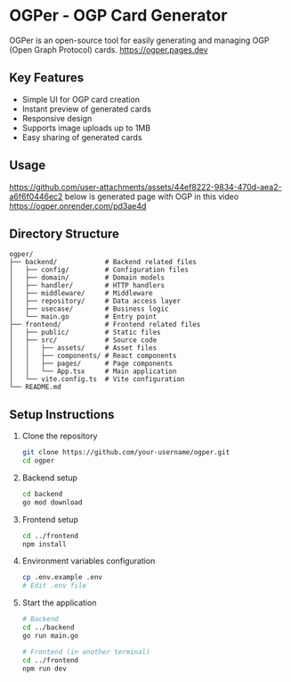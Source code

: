 # OGPer - OGP Card Generator

OGPer is an open-source tool for easily generating and managing OGP (Open Graph Protocol) cards.
https://ogper.pages.dev


## Key Features

- Simple UI for OGP card creation
- Instant preview of generated cards
- Responsive design
- Supports image uploads up to 1MB
- Easy sharing of generated cards

## Usage

https://github.com/user-attachments/assets/44ef8222-9834-470d-aea2-a6f6f0446ec2
below is generated page with OGP in this video
https://ogper.onrender.com/pd3ae4d

## Directory Structure

```
ogper/
├── backend/            # Backend related files
│   ├── config/         # Configuration files
│   ├── domain/         # Domain models
│   ├── handler/        # HTTP handlers
│   ├── middleware/     # Middleware
│   ├── repository/     # Data access layer
│   ├── usecase/        # Business logic
│   └── main.go         # Entry point
├── frontend/           # Frontend related files
│   ├── public/         # Static files
│   ├── src/            # Source code
│   │   ├── assets/     # Asset files
│   │   ├── components/ # React components
│   │   ├── pages/      # Page components
│   │   └── App.tsx     # Main application
│   └── vite.config.ts  # Vite configuration
└── README.md
```

## Setup Instructions

1. Clone the repository
   ```bash
   git clone https://github.com/your-username/ogper.git
   cd ogper
   ```

2. Backend setup
   ```bash
   cd backend
   go mod download
   ```

3. Frontend setup
   ```bash
   cd ../frontend
   npm install
   ```

4. Environment variables configuration
   ```bash
   cp .env.example .env
   # Edit .env file
   ```

5. Start the application
   ```bash
   # Backend
   cd ../backend
   go run main.go

   # Frontend (in another terminal)
   cd ../frontend
   npm run dev
   ```
